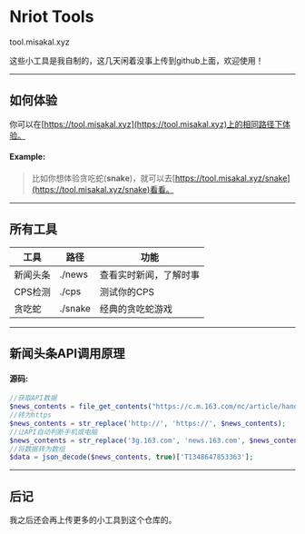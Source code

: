 # Nriot Tools
tool.misakal.xyz

这些小工具是我自制的，这几天闲着没事上传到github上面，欢迎使用！

---
## 如何体验
你可以在[https://tool.misakal.xyz](https://tool.misakal.xyz)上的相同路径下体验。
<br>
#### Example:
> 比如你想体验贪吃蛇(**snake**)，就可以去[https://tool.misakal.xyz/snake](https://tool.misakal.xyz/snake)看看。

---
## 所有工具
工具|路径|功能
---|---|---
新闻头条|./news|查看实时新闻，了解时事
CPS检测|./cps|测试你的CPS
贪吃蛇|./snake|经典的贪吃蛇游戏

---
## 新闻头条API调用原理
#### 源码:
```php
//获取API数据
$news_contents = file_get_contents("https://c.m.163.com/nc/article/handline/T1348647853363/0-40.html");
//转为https
$news_contents = str_replace('http://', 'https://', $news_contents);
//让API自动判断手机或电脑
$news_contents = str_replace('3g.163.com', 'news.163.com', $news_contents);
//将数据转为数组
$data = json_decode($news_contents, true)['T1348647853363'];
```

---
## 后记
我之后还会再上传更多的小工具到这个仓库的。
